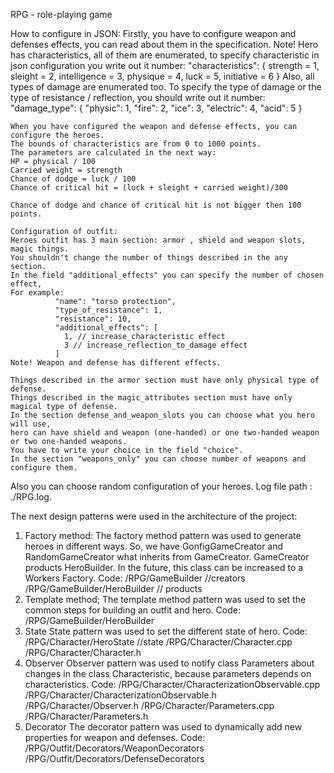 RPG - role-playing game

How to configure  in JSON:
    Firstly, you have to configure weapon and defenses effects, you can read about them in the specification.
    Note! Hero has characteristics, all of them are enumerated,
    to specify characteristic in json configuration you write out it number:
    "characteristics":
    {
    strength = 1,
    sleight = 2,
    intelligence = 3,
    physique = 4,
    luck = 5,
    initiative = 6
    }
    Also, all types of damage are enumerated too.
    To specify the type of damage or the type of resistance / reflection, you should write out it number:
    "damage_type": {
      "physic": 1,
      "fire": 2,
      "ice": 3,
      "electric": 4,
      "acid": 5
    }

    When you have configured the weapon and defense effects, you can configure the heroes.
    The bounds of characteristics are from 0 to 1000 points.
    The parameters are calculated in the next way:
    HP = physical / 100
    Carried weight = strength
    Chance of dodge = luck / 100
    Chance of critical hit = (luck + sleight + carried weight)/300

    Chance of dodge and chance of critical hit is not bigger then 100 points.

    Configuration of outfit:
    Heroes outfit has 3 main section: armor , shield and weapon slots, magic things.
    You shouldn't change the number of things described in the any section.
    In the field "additional_effects" you can specify the number of chosen effect,
    For example:
              "name": "torso protection",
              "type_of_resistance": 1,
              "resistance": 10,
              "additional_effects": [
                1, // increase_characteristic effect
                3 // increase_reflection_to_damage effect
              ]
    Note! Weapon and defense has different effects.

    Things described in the armor section must have only physical type of defense.
    Things described in the magic_attributes section must have only magical type of defense.
    In the section defense_and_weapon_slots you can choose what you hero will use,
    hero can have shield and weapon (one-handed) or one two-handed weapon or two one-handed weapons.
    You have to write your choice in the field "choice".
    In the section "weapons_only" you can choose number of weapons and configure them.

Also you can choose random configuration of your heroes.
Log file path : ./RPG.log.

The next design patterns were used in the architecture of the project:
1. Factory method: 
The factory method pattern was used to generate heroes in different ways. So, we have GonfigGameCreator and RandomGameCreator what inherits from GameCreator. GameCreator products HeroBuilder. In the future, this class can be increased to a Workers Factory.
Code: 
/RPG/GameBuilder //creators
/RPG/GameBuilder/HeroBuilder  // products
2. Template method;
The template method pattern was used to set the common steps for building an outfit and hero.
Code:
/RPG/GameBuilder/HeroBuilder
3. State
State pattern was used to set the different state of hero.
Code:
/RPG/Character/HeroState //state
/RPG/Character/Character.cpp 
/RPG/Character/Character.h 
4.  Observer
Observer pattern was used to notify class Parameters about changes in the class Characteristic, because parameters depends on characteristics.
Code:
/RPG/Character/CharacterizationObservable.cpp
/RPG/Character/CharacterizationObservable.h
/RPG/Character/Observer.h 
/RPG/Character/Parameters.cpp
/RPG/Character/Parameters.h
5. Decorator
The decorator pattern was used to dynamically add new properties for weapon and defenses.
Code: 
/RPG/Outfit/Decorators/WeaponDecorators
/RPG/Outfit/Decorators/DefenseDecorators
